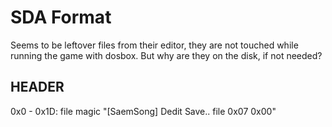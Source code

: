 SDA Format
==========

Seems to be leftover files from their editor, they are not touched while
running the game with dosbox. 
But why are they on the disk, if not needed?

HEADER
------

0x0 - 0x1D: file magic "[SaemSong] Dedit Save.. file 0x07 0x00"


